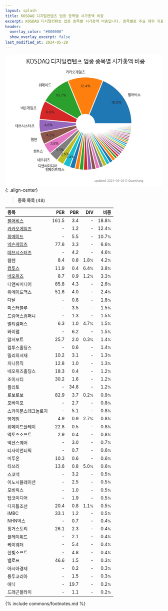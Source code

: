 ```yaml
---
layout: splash
title: KOSDAQ 디지털컨텐츠 업종 종목별 시가총액 비중
excerpt: KOSDAQ 디지털컨텐츠 업종 종목별 시가총액 비중입니다. 종목별로 주요 재무 지표를 함께 표시합니다.
header:
  overlay_color: "#800000"
  show_overlay_excerpt: false
last_modified_at: 2024-05-29
---
```



![KOSDAQ 디지털컨텐츠 업종 종목별 시가총액 비중](/stats/sector/images/kosdaq_업종_디지털컨텐츠_종목.png){: .align-center}


> **종목 목록 (48)**<a id="list"></a>

| **종목** | **PER** | **PBR** | **DIV** | **비중** |
| :------- | ------: | ------: | ------: | -------: |
| [펄어비스](/263750/) | 161.5 | 3.4 | - | 18.8<small>%</small> |
| [카카오게임즈](/293490/) | - | 1.2 | - | 12.4<small>%</small> |
| [위메이드](/112040/) | - | 5.5 | - | 10.7<small>%</small> |
| [넥슨게임즈](/225570/) | 77.6 | 3.3 | - | 6.6<small>%</small> |
| [데브시스터즈](/194480/) | - | 4.2 | - | 4.6<small>%</small> |
| 웹젠 | 8.4 | 0.8 | 1.8<small>%</small> | 4.2<small>%</small> |
| [컴투스](/078340/) | 11.9 | 0.4 | 6.4<small>%</small> | 3.8<small>%</small> |
| [네오위즈](/095660/) | 8.7 | 0.9 | 1.2<small>%</small> | 3.3<small>%</small> |
| 디앤씨미디어 | 85.8 | 4.3 | - | 2.6<small>%</small> |
| 위메이드맥스 | 51.6 | 4.0 | - | 2.4<small>%</small> |
| 다날 | - | 0.8 | - | 1.8<small>%</small> |
| 미스터블루 | - | 3.5 | - | 1.5<small>%</small> |
| 드림어스컴퍼니 | - | 1.3 | - | 1.5<small>%</small> |
| 멀티캠퍼스 | 6.3 | 1.0 | 4.7<small>%</small> | 1.5<small>%</small> |
| 와이랩 | - | 6.2 | - | 1.5<small>%</small> |
| 알서포트 | 25.7 | 2.0 | 0.3<small>%</small> | 1.4<small>%</small> |
| 컴투스홀딩스 | - | 0.6 | - | 1.4<small>%</small> |
| 밀리의서재 | 10.2 | 3.1 | - | 1.3<small>%</small> |
| 지니뮤직 | 12.8 | 1.0 | - | 1.3<small>%</small> |
| 네오위즈홀딩스 | 18.3 | 0.4 | - | 1.2<small>%</small> |
| 조이시티 | 30.2 | 1.6 | - | 1.2<small>%</small> |
| 플리토 | - | 34.8 | - | 1.2<small>%</small> |
| 로보로보 | 82.9 | 3.7 | 0.2<small>%</small> | 0.9<small>%</small> |
| 포바이포 | - | 2.7 | - | 0.8<small>%</small> |
| 스카이문스테크놀로지 | - | 5.1 | - | 0.8<small>%</small> |
| 엠게임 | 4.9 | 0.9 | 2.7<small>%</small> | 0.8<small>%</small> |
| 위메이드플레이 | 22.8 | 0.5 | - | 0.8<small>%</small> |
| 액토즈소프트 | 2.9 | 0.4 | - | 0.8<small>%</small> |
| 액션스퀘어 | - | 3.0 | - | 0.7<small>%</small> |
| 티사이언티픽 | - | 0.7 | - | 0.6<small>%</small> |
| 미투온 | 10.3 | 0.6 | - | 0.6<small>%</small> |
| 티쓰리 | 13.6 | 0.8 | 5.0<small>%</small> | 0.6<small>%</small> |
| 스코넥 | - | 3.2 | - | 0.5<small>%</small> |
| 이노시뮬레이션 | - | 2.5 | - | 0.5<small>%</small> |
| 모비릭스 | - | 1.0 | - | 0.5<small>%</small> |
| 탑코미디어 | - | 1.9 | - | 0.5<small>%</small> |
| 디지틀조선 | 20.4 | 0.8 | 1.1<small>%</small> | 0.5<small>%</small> |
| iMBC | 33.1 | 1.2 | - | 0.5<small>%</small> |
| NHN벅스 | - | 0.7 | - | 0.4<small>%</small> |
| 핑거스토리 | 26.1 | 2.3 | - | 0.4<small>%</small> |
| 플레이위드 | - | 2.1 | - | 0.4<small>%</small> |
| 케이웨더 | - | 5.4 | - | 0.4<small>%</small> |
| 한빛소프트 | - | 4.8 | - | 0.4<small>%</small> |
| 밸로프 | 46.6 | 1.5 | - | 0.3<small>%</small> |
| 아시아경제 | - | 0.2 | - | 0.3<small>%</small> |
| 룽투코리아 | - | 1.5 | - | 0.3<small>%</small> |
| 애닉 | - | 19.7 | - | 0.2<small>%</small> |
| 드래곤플라이 | - | 1.1 | - | 0.2<small>%</small> |

{% include commons/footnotes.md %}